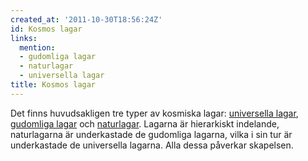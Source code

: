 ```yaml
---
created_at: '2011-10-30T18:56:24Z'
id: Kosmos lagar
links:
  mention:
  - gudomliga lagar
  - naturlagar
  - universella lagar
title: Kosmos lagar
---
```


Det finns huvudsakligen tre typer av kosmiska lagar: [universella lagar], [gudomliga lagar] och
[naturlagar]. Lagarna är hierarkiskt indelande, naturlagarna är underkastade de gudomliga lagarna,
vilka i sin tur är underkastade de universella lagarna. Alla dessa påverkar skapelsen.

  [universella lagar]: universella_lagar
  [gudomliga lagar]: gudomliga_lagar
  [naturlagar]: naturlagar
